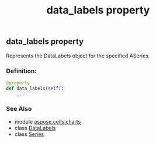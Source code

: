﻿---
title: data_labels property
second_title: Aspose.Cells for Python via .NET API References
description: 
type: docs
weight: 110
url: /aspose.cells.charts/series/data_labels/
is_root: false
---

## data_labels property


Represents the DataLabels object for the specified ASeries.
### Definition:
```python
@property
def data_labels(self):
    ...
```

### See Also
* module [aspose.cells.charts](../../)
* class [DataLabels](/cells/python-net/aspose.cells.charts/datalabels)
* class [Series](/cells/python-net/aspose.cells.charts/series)
